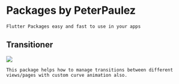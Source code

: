 # Packages by PeterPaulez
    Flutter Packages easy and fast to use in your apps

## Transitioner 
![](https://img.shields.io/badge/Version-0.0.1-informational?style=flat&logo=appveyor&logoColor=ff69b4&color=brightgreen)

    This package helps how to manage transitions between different views/pages with custom curve animation also.